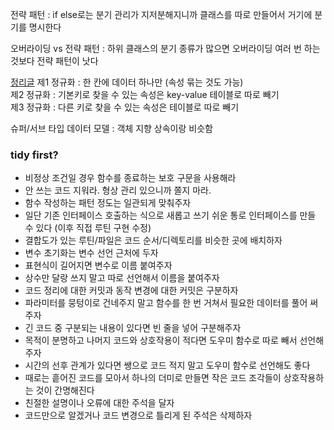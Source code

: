전략 패턴 : if else로는 분기 관리가 지저분해지니까 클래스를 따로 만들어서 거기에 분기를 명시한다  
  
오버라이딩 vs 전략 패턴 : 하위 클래스의 분기 종류가 많으면 오버라이딩 여러 번 하는 것보다 전략 패턴이 낫다  

[정리글](https://mangkyu.tistory.com/110)
제1 정규화 : 한 칸에 데이터 하나만 (속성 묶는 것도 가능)  
제2 정규화 : 기본키로 찾을 수 있는 속성은 key-value 테이블로 따로 빼기  
제3 정규화 : 다른 키로 찾을 수 있는 속성은 테이블로 따로 빼기  
  
슈퍼/서브 타입 데이터 모델 : 객체 지향 상속이랑 비슷함


### tidy first? 
- 비정상 조건일 경우 함수를 종료하는 보호 구문을 사용해라  
- 안 쓰는 코드 지워라. 형상 관리 있으니까 쫄지 마라.  
- 함수 작성하는 패턴 정도는 일관되게 맞춰주자  
- 일단 기존 인터페이스 호출하는 식으로 새롭고 쓰기 쉬운 통로 인터페이스를 만들 수 있다 (이후 직접 루틴 구현 수정)  
- 결합도가 있는 루틴/파일은 코드 순서/디렉토리를 비슷한 곳에 배치하자  
- 변수 초기화는 변수 선언 근처에 두자  
- 표현식이 길어지면 변수로 이름 붙여주자  
- 상수만 달랑 쓰지 말고 따로 선언해서 이름을 붙여주자  
- 코드 정리에 대한 커밋과 동작 변경에 대한 커밋은 구분하자  
- 파라미터를 뭉텅이로 건네주지 말고 함수를 한 번 거쳐서 필요한 데이터를 풀어 써주자  
- 긴 코드 중 구분되는 내용이 있다면 빈 줄을 넣어 구분해주자  
- 목적이 분명하고 나머지 코드와 상호작용이 적다면 도우미 함수로 따로 빼서 선언해주자  
- 시간의 선후 관계가 있다면 쌩으로 코드 적지 말고 도우미 함수로 선언해도 좋다  
- 때로는 흩어진 코드를 모아서 하나의 더미로 만들면 작은 코드 조각들이 상호작용하는 것이 간명해진다  
- 친절한 설명이나 오류에 대한 주석을 달자  
- 코드만으로 알겠거나 코드 변경으로 틀리게 된 주석은 삭제하자